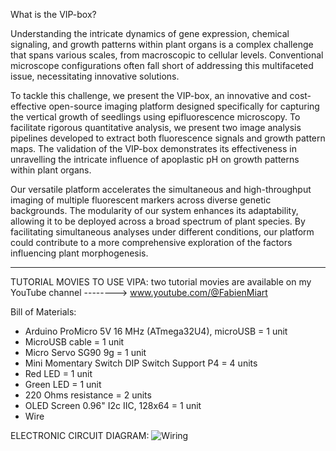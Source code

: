 What is the VIP-box?

Understanding the intricate dynamics of gene expression, chemical signaling, and growth patterns within plant organs is a complex challenge that spans various scales, 
from macroscopic to cellular levels. Conventional microscope configurations often fall short of addressing this multifaceted issue, necessitating innovative solutions. 

To tackle this challenge, we present the VIP-box, an innovative and cost-effective open-source imaging platform designed specifically for capturing the vertical growth 
of seedlings using epifluorescence microscopy. To facilitate rigorous quantitative analysis, we present two image analysis pipelines developed to extract both fluorescence signals 
and growth pattern maps. The validation of the VIP-box demonstrates its effectiveness in unravelling the intricate influence of apoplastic pH on growth patterns within plant organs. 

Our versatile platform accelerates the simultaneous and high-throughput imaging of multiple fluorescent markers across diverse genetic backgrounds. 
The modularity of our system enhances its adaptability, allowing it to be deployed across a broad spectrum of plant species. 
By facilitating simultaneous analyses under different conditions, our platform could contribute to a more comprehensive exploration of the factors influencing plant morphogenesis. 

---------------------------------------------------
TUTORIAL MOVIES TO USE VIPA: two tutorial movies are available on my YouTube channel --------> www.youtube.com/@FabienMiart

Bill of Materials:
  - Arduino ProMicro 5V 16 MHz (ATmega32U4), microUSB = 1 unit
  - MicroUSB cable = 1 unit
  - Micro Servo SG90  9g = 1 unit
  - Mini Momentary Switch DIP Switch Support P4 = 4 units
  - Red LED = 1 unit
  - Green LED = 1 unit
  - 220 Ohms resistance = 2 units
  - OLED Screen  0.96" I2c IIC, 128x64 = 1 unit  
  - Wire

ELECTRONIC CIRCUIT DIAGRAM:
![Wiring](https://github.com/user-attachments/assets/7f76ccff-2b92-4d91-96c1-d77dec57dfc6)


